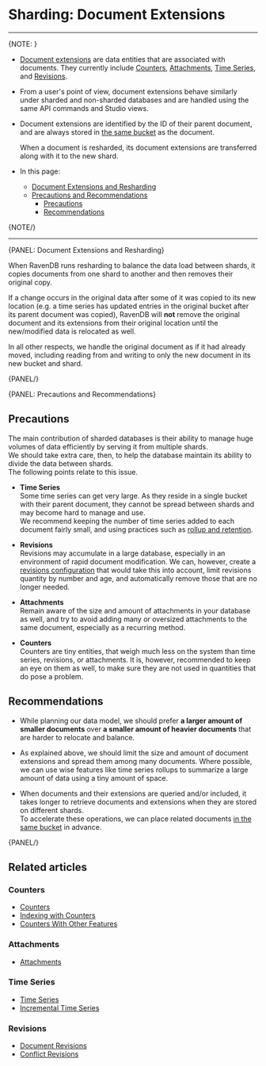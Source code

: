 ﻿# Sharding: Document Extensions
---

{NOTE: }

* [Document extensions](../document-extensions/overview-extensions) are 
  data entities that are associated with documents. They currently include 
  [Counters](../document-extensions/counters/overview), 
  [Attachments](../document-extensions/attachments/what-are-attachments), 
  [Time Series](../document-extensions/timeseries/overview), 
  and [Revisions](../document-extensions/revisions/overview).  

* From a user's point of view, document extensions behave similarly 
  under sharded and non-sharded databases and are handled using the 
  same API commands and Studio views.  

* Document extensions are identified by the ID of their parent document, 
  and are always stored in [the same bucket](../sharding/overview#document-extensions-storage) 
  as the document.  

     When a document is resharded, its document extensions are transferred 
     along with it to the new shard.  

* In this page:  
   * [Document Extensions and Resharding](../sharding/document-extensions#document-extensions-and-resharding)  
   * [Precautions and Recommendations](../sharding/document-extensions#precautions-and-recommendations)  
       * [Precautions](../sharding/document-extensions#precautions)  
       * [Recommendations](../sharding/document-extensions#recommendations)  

{NOTE/}

---

{PANEL: Document Extensions and Resharding}

When RavenDB runs resharding to balance the data load between shards, it copies 
documents from one shard to another and then removes their original copy.  

If a change occurs in the original data after some of it was copied to its 
new location (e.g. a time series has updated entries in the original bucket after 
its parent document was copied), RavenDB will **not** remove the original 
document and its extensions from their original location until the new/modified 
data is relocated as well.  

In all other respects, we handle the original document as if it had already moved, 
including reading from and writing to only the new document in its new bucket and shard.

{PANEL/}

{PANEL: Precautions and Recommendations}

## Precautions

The main contribution of sharded databases is their ability to manage huge 
volumes of data efficiently by serving it from multiple shards.  
We should take extra care, then, to help the database maintain its ability 
to divide the data between shards.  
The following points relate to this issue.  

* **Time Series**  
  Some time series can get very large. As they reside in a single bucket 
  with their parent document, they cannot be spread between shards and may 
  become hard to manage and use.  
  We recommend keeping the number of time series added to each document 
  fairly small, and using practices such as [rollup and retention](../document-extensions/timeseries/rollup-and-retention).  

* **Revisions**  
  Revisions may accumulate in a large database, especially in an 
  environment of rapid document modification. We can, however, create 
  a [revisions configuration](../document-extensions/revisions/overview#revisions-configuration) 
  that would take this into account, limit revisions quantity by number 
  and age, and automatically remove those that are no longer needed.  

* **Attachments**  
  Remain aware of the size and amount of attachments in your database as well, 
  and try to avoid adding many or oversized attachments to the same document, 
  especially as a recurring method.  
    
* **Counters**  
  Counters are tiny entities, that weigh much less on the system than 
  time series, revisions, or attachments. It is, however, recommended to 
  keep an eye on them as well, to make sure they are not used in quantities 
  that do pose a problem.  

## Recommendations

* While planning our data model, we should prefer **a larger amount of smaller 
  documents** over **a smaller amount of heavier documents** that are harder to 
  relocate and balance.  

* As explained above, we should limit the size and amount of document extensions 
  and spread them among many documents. Where possible, we can use wise features 
  like time series rollups to summarize a large amount of data using a tiny amount 
  of space.  

* When documents and their extensions are queried and/or included, it takes longer 
  to retrieve documents and extensions when they are stored on different shards.  
  To accelerate these operations, we can place related documents 
  [in the same bucket](../sharding/overview#forcing-documents-to-share-a-bucket) 
  in advance.  

{PANEL/}

## Related articles

### Counters
- [Counters](../document-extensions/counters/overview)
- [Indexing with Counters](../document-extensions/counters/indexing)
- [Counters With Other Features](../document-extensions/counters/counters-and-other-features#counters-and-other-features)

### Attachments
- [Attachments](../document-extensions/attachments/what-are-attachments)

### Time Series
- [Time Series](../document-extensions/timeseries/overview)
- [Incremental Time Series](../document-extensions/timeseries/incremental-time-series/overview)

### Revisions
- [Document Revisions](../document-extensions/revisions/overview)
- [Conflict Revisions](../document-extensions/revisions/client-api/operations/conflict-revisions-configuration)

